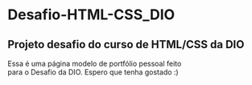 # Desafio-HTML-CSS_DIO
## Projeto desafio do curso de HTML/CSS da DIO
Essa é uma página modelo de portfólio pessoal feito<br>
para o Desafio da DIO. Espero que tenha gostado :)
